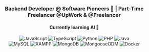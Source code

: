 <h3 align="center">Backend Developer @ Software Pioneers 🚀 | Part-Time Freelancer @UpWork & @Freelancer</h3>
<h4 align="center">Currently learning AI 🤖</h4>

<p align="center">
  <!-- Languages -->
  <img src="https://img.shields.io/badge/JavaScript-FFD700?logo=javascript&logoColor=black" alt="JavaScript" />
  <img src="https://img.shields.io/badge/TypeScript-3178C6?logo=typescript&logoColor=white" alt="TypeScript" />
  <img src="https://img.shields.io/badge/Python-3776AB?logo=python&logoColor=white" alt="Python" />
  <img src="https://img.shields.io/badge/PHP-777BB4?logo=php&logoColor=white" alt="PHP" />
  <img src="https://img.shields.io/badge/Java-007396?logo=java&logoColor=white" alt="Java" />
  <br>
  <!-- Databases & Tools -->
  <img src="https://img.shields.io/badge/MySQL-4479A1?logo=mysql&logoColor=white" alt="MySQL" />
  <img src="https://img.shields.io/badge/XAMPP-FB7A24?logo=xampp&logoColor=white" alt="XAMPP" />
  <img src="https://img.shields.io/badge/MongoDB-47A248?logo=mongodb&logoColor=white" alt="MongoDB" />
  <img src="https://img.shields.io/badge/MongooseODM-880000?logo=mongoose&logoColor=white" alt="MongooseODM" />
  <img src="https://img.shields.io/badge/Docker-2496ED?logo=docker&logoColor=white" alt="Docker" />
</p>
